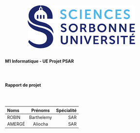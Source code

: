 <p align="center">
    <img src="img/image23.png" alt="logo SU">
<br><br>

<b>M1 Informatique - UE Projet PSAR

<br><br>

Rapport de projet</b>

<br><br>

| Noms    |    Prénoms   | Spécialité |
| :------ |:------------:| ----------:|
| ROBIN   |   Barthelemy |  SAR       |
| AMERGÉ  |   Aliocha    |   SAR      |

</p>
